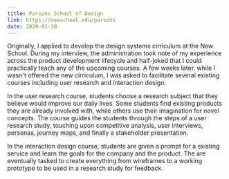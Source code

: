 ```yaml
---
title: Parsons School of Design
link: https://newschool.edu/parsons
date: 2020-01-30
---
```


Originally, I applied to develop the design systems cirriculum at the New School. During my interview, the administration took note of my experience across the product development lifecycle and half-joked that I could practically teach any of the upcoming courses. A few weeks later, while I wasn't offered the new cirriculum, I was asked to facilitate several existing courses including user research and interaction design.

In the user research course, students choose a research subject that they believe would improve our daily lives. Some students find existing products they are already involved with, while others use their imagination for novel concepts. The course guides the students through the steps of a user research study, touching upon competitive analysis, user interviews, personas, journey maps, and finally a stakeholder presentation.

In the interaction design course, students are given a prompt for a existing service and learn the goals for the company and the product. The are eventually tasked to create everything from wireframes to a working prototype to be used in a research study for feedback.
